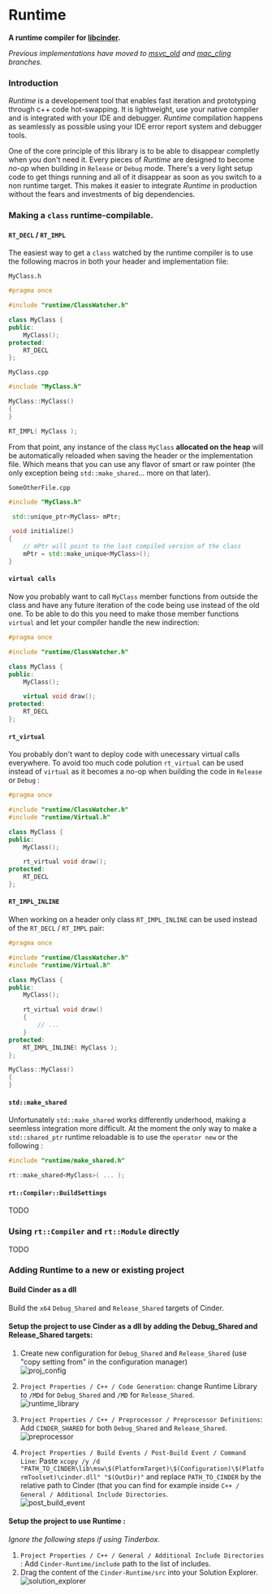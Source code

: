 # Runtime

**A runtime compiler for [libcinder](https://libcinder.org).**   

*Previous implementations have moved to [msvc_old](https://github.com/simongeilfus/Cinder-Runtime/tree/msvc_old) and [mac_cling](https://github.com/simongeilfus/Cinder-Runtime/tree/mac_cling) branches.*

### Introduction

*Runtime* is a developement tool that enables fast iteration and prototyping through c++ code hot-swapping. It is lightweight, use your native compiler and is integrated with your IDE and debugger. *Runtime* compilation happens as seamlessly as possible using your IDE error report system and debugger tools.  

One of the core principle of this library is to be able to disappear completly when you don't need it. Every pieces of *Runtime* are designed to become *no-op* when building in `Release` or `Debug` mode. There's a very light setup code to get things running and all of it disappear as soon as you switch to a non runtime target. This makes it easier to integrate *Runtime* in production without the fears and investments of big dependencies.   

### Making a `class` runtime-compilable.

#### `RT_DECL` / `RT_IMPL`
The easiest way to get a `class` watched by the runtime compiler is to use the following macros in both your header and implementation file:
  
`MyClass.h`  
```c++
#pragma once

#include "runtime/ClassWatcher.h"

class MyClass {
public:
	MyClass();
protected:
	RT_DECL
};
```
  
`MyClass.cpp`  
```c++
#include "MyClass.h"

MyClass::MyClass() 
{
}

RT_IMPL( MyClass );
```

From that point, any instance of the class `MyClass` **allocated on the heap** will be automatically reloaded when saving the header or the implementation file. Which means that you can use any flavor of smart or raw pointer (the only exception being `std::make_shared`... more on that later). 

  
`SomeOtherFile.cpp`  
```c++
#include "MyClass.h"

 std::unique_ptr<MyClass> mPtr;

 void initialize()
{
	// mPtr will point to the last compiled version of the class
	mPtr = std::make_unique<MyClass>();
}

```

#### `virtual calls`
Now you probably want to call `MyClass` member functions from outside the class and have any future iteration of the code being use instead of the old one. To be able to do this you need to make those member functions `virtual` and let your compiler handle the new indirection:  
  
```c++
#pragma once

#include "runtime/ClassWatcher.h"

class MyClass {
public:
	MyClass();

	virtual void draw();
protected:
	RT_DECL
};
```
  
#### `rt_virtual`
You probably don't want to deploy code with unecessary virtual calls everywhere. To avoid too much code polution `rt_virtual` can be used instead of `virtual` as it becomes a no-op when building the code in `Release` or `Debug` :  
  
```c++
#pragma once

#include "runtime/ClassWatcher.h"
#include "runtime/Virtual.h"

class MyClass {
public:
	MyClass();

	rt_virtual void draw();
protected:
	RT_DECL
};
```
  
#### `RT_IMPL_INLINE`
When working on a header only class `RT_IMPL_INLINE` can be used instead of the `RT_DECL` / `RT_IMPL` pair:  
  
```c++
#pragma once

#include "runtime/ClassWatcher.h"
#include "runtime/Virtual.h"

class MyClass {
public:
	MyClass();

	rt_virtual void draw()
	{
		// ...
	}
protected:
	RT_IMPL_INLINE( MyClass );
};

MyClass::MyClass() 
{
}
```

#### `std::make_shared`

Unfortunately `std::make_shared` works differently underhood, making a seemless integration more difficult. At the moment the only way to make a `std::shared_ptr` runtime reloadable is to use the `operator new` or the following :  
  
```c++
#include "runtime/make_shared.h"

rt::make_shared<MyClass>( ... );
```

#### `rt::Compiler::BuildSettings`

TODO   

### Using `rt::Compiler` and `rt::Module` directly

TODO  

### Adding Runtime to a new or existing project

#### Build Cinder as a dll
Build the `x64` `Debug_Shared` and `Release_Shared` targets of Cinder.

#### Setup the project to use Cinder as a dll by adding the Debug_Shared and Release_Shared targets:

1. Create new configuration for `Debug_Shared` and `Release_Shared` (use "copy setting from" in the configuration manager)  
![proj_config](docs/project_configuration.gif)

2. `Project Properties / C++ / Code Generation`: change Runtime Library to `/MDd` for `Debug_Shared` and `/MD` for `Release_Shared`.  
![runtime_library](docs/runtime_library.jpg)

3. `Project Properties / C++ / Preprocessor / Preprocessor Definitions`: Add `CINDER_SHARED` for both `Debug_Shared` and `Release_Shared`.  
![preprocessor](docs/preprocessor.jpg)

4. `Project Properties / Build Events / Post-Build Event / Command Line`: Paste `xcopy /y /d "PATH_TO_CINDER\lib\msw\$(PlatformTarget)\$(Configuration)\$(PlatformToolset)\cinder.dll" "$(OutDir)"` and replace `PATH_TO_CINDER` by the relative path to Cinder (that you can find for example inside `C++ / General / Additional Include Directories`.  
![post_build_event](docs/post_build_event.jpg)

#### Setup the project to use Runtime :

*Ignore the following steps if using Tinderbox.*   

1. `Project Properties / C++ / General / Additional Include Directories` : Add `Cinder-Runtime/include` path to the list of includes.  
2. Drag the content of the `Cinder-Runtime/src` into your Solution Explorer.  
![solution_explorer](docs/solution_explorer.jpg)